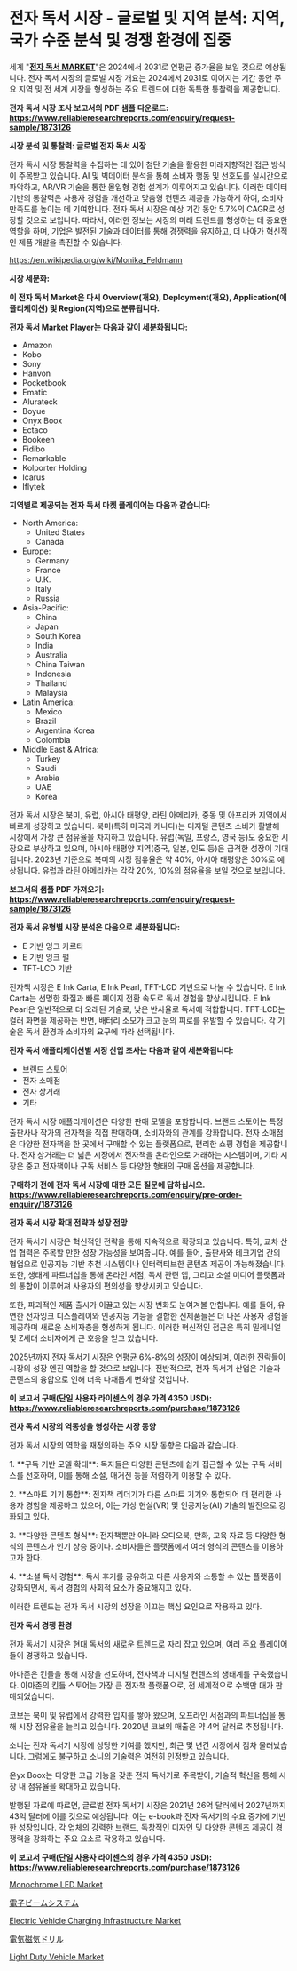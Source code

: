<p><h1>전자 독서 시장 - 글로벌 및 지역 분석: 지역, 국가 수준 분석 및 경쟁 환경에 집중</h1></p><p>세계 "<strong><a href="https://www.reliableresearchreports.com/electronic-reading-r1873126">전자 독서 MARKET</a></strong>"은 2024에서 2031로 연평균 증가율을 보일 것으로 예상됩니다. 전자 독서 시장의 글로벌 시장 개요는 2024에서 2031로 이어지는 기간 동안 주요 지역 및 전 세계 시장을 형성하는 주요 트렌드에 대한 독특한 통찰력을 제공합니다.</p>
<p><strong>전자 독서 시장 조사 보고서의 PDF 샘플 다운로드: <a href="https://www.reliableresearchreports.com/enquiry/request-sample/1873126">https://www.reliableresearchreports.com/enquiry/request-sample/1873126</a></strong></p>
<p><strong>시장 분석 및 통찰력: 글로벌 전자 독서 시장</strong></p>
<p><p>전자 독서 시장 통찰력을 수집하는 데 있어 첨단 기술을 활용한 미래지향적인 접근 방식이 주목받고 있습니다. AI 및 빅데이터 분석을 통해 소비자 행동 및 선호도를 실시간으로 파악하고, AR/VR 기술을 통한 몰입형 경험 설계가 이루어지고 있습니다. 이러한 데이터 기반의 통찰력은 사용자 경험을 개선하고 맞춤형 컨텐츠 제공을 가능하게 하여, 소비자 만족도를 높이는 데 기여합니다. 전자 독서 시장은 예상 기간 동안 5.7%의 CAGR로 성장할 것으로 보입니다. 따라서, 이러한 정보는 시장의 미래 트렌드를 형성하는 데 중요한 역할을 하며, 기업은 발전된 기술과 데이터를 통해 경쟁력을 유지하고, 더 나아가 혁신적인 제품 개발을 촉진할 수 있습니다.</p></p>
<p><a href="%7CAUTHORITHY_DOMAIN_URL%7C">https://en.wikipedia.org/wiki/Monika_Feldmann</a></p>
<p><strong>시장 세분화:</strong></p>
<p><strong>이 전자 독서 Market은 다시 Overview(개요), Deployment(개요), Application(애플리케이션) 및 Region(지역)으로 분류됩니다.</strong></p>
<p><strong>전자 독서 Market Player는 다음과 같이 세분화됩니다:</strong></p>
<p><ul><li>Amazon</li><li>Kobo</li><li>Sony</li><li>Hanvon</li><li>Pocketbook</li><li>Ematic</li><li>Alurateck</li><li>Boyue</li><li>Onyx Boox</li><li>Ectaco</li><li>Bookeen</li><li>Fidibo</li><li>Remarkable</li><li>Kolporter Holding</li><li>Icarus</li><li>Iflytek</li></ul></p>
<p><strong>지역별로 제공되는 전자 독서 마켓 플레이어는 다음과 같습니다:</strong></p>
<p><ul>
    <li>
        North America:
        <ul>
            <li>United States</li>
            <li>Canada</li>
        </ul>
    </li>
    <li>
        Europe:
        <ul>
            <li>Germany</li>
            <li>France</li>
            <li>U.K.</li>
            <li>Italy</li>
            <li>Russia</li>
        </ul>
    </li>
    <li>
        Asia-Pacific:
        <ul>
            <li>China</li>
            <li>Japan</li>
            <li>South Korea</li>
            <li>India</li>
            <li>Australia</li>
            <li>China Taiwan</li>
            <li>Indonesia</li>
            <li>Thailand</li>
            <li>Malaysia</li>
        </ul>
    </li>
    <li>
        Latin America:
        <ul>
            <li>Mexico</li>
            <li>Brazil</li>
            <li>Argentina Korea</li>
            <li>Colombia</li>
        </ul>
    </li>
    <li>
        Middle East & Africa:
        <ul>
            <li>Turkey</li>
            <li>Saudi</li>
            <li>Arabia</li>
            <li>UAE</li>
            <li>Korea</li>
        </ul>
    </li>
    </ul></p>
<p><p>전자 독서 시장은 북미, 유럽, 아시아 태평양, 라틴 아메리카, 중동 및 아프리카 지역에서 빠르게 성장하고 있습니다. 북미(특히 미국과 캐나다)는 디지털 콘텐츠 소비가 활발해 시장에서 가장 큰 점유율을 차지하고 있습니다. 유럽(독일, 프랑스, 영국 등)도 중요한 시장으로 부상하고 있으며, 아시아 태평양 지역(중국, 일본, 인도 등)은 급격한 성장이 기대됩니다. 2023년 기준으로 북미의 시장 점유율은 약 40%, 아시아 태평양은 30%로 예상됩니다. 유럽과 라틴 아메리카는 각각 20%, 10%의 점유율을 보일 것으로 보입니다.</p></p>
<p><strong>보고서의 샘플 PDF 가져오기: <a href="https://www.reliableresearchreports.com/enquiry/request-sample/1873126">https://www.reliableresearchreports.com/enquiry/request-sample/1873126</a></strong></p>
<p><strong>전자 독서 유형별 시장 분석은 다음으로 세분화됩니다:</strong></p>
<p><ul><li>E 기반 잉크 카르타</li><li>E 기반 잉크 펄</li><li>TFT-LCD 기반</li></ul></p>
<p><p>전자책 시장은 E Ink Carta, E Ink Pearl, TFT-LCD 기반으로 나눌 수 있습니다. E Ink Carta는 선명한 화질과 빠른 페이지 전환 속도로 독서 경험을 향상시킵니다. E Ink Pearl은 일반적으로 더 오래된 기술로, 낮은 반사율로 독서에 적합합니다. TFT-LCD는 컬러 화면을 제공하는 반면, 배터리 소모가 크고 눈의 피로를 유발할 수 있습니다. 각 기술은 독서 환경과 소비자의 요구에 따라 선택됩니다.</p></p>
<p><strong>전자 독서 애플리케이션별 시장 산업 조사는 다음과 같이 세분화됩니다:</strong></p>
<p><ul><li>브랜드 스토어</li><li>전자 소매점</li><li>전자 상거래</li><li>기타</li></ul></p>
<p><p>전자 독서 시장 애플리케이션은 다양한 판매 모델을 포함합니다. 브랜드 스토어는 특정 출판사나 작가의 전자책을 직접 판매하며, 소비자와의 관계를 강화합니다. 전자 소매점은 다양한 전자책을 한 곳에서 구매할 수 있는 플랫폼으로, 편리한 쇼핑 경험을 제공합니다. 전자 상거래는 더 넓은 시장에서 전자책을 온라인으로 거래하는 시스템이며, 기타 시장은 중고 전자책이나 구독 서비스 등 다양한 형태의 구매 옵션을 제공합니다.</p></p>
<p><strong>구매하기 전에 전자 독서 시장에 대한 모든 질문에 답하십시오. <a href="https://www.reliableresearchreports.com/enquiry/pre-order-enquiry/1873126">https://www.reliableresearchreports.com/enquiry/pre-order-enquiry/1873126</a></strong></p>
<p><strong>전자 독서 시장 확대 전략과 성장 전망</strong></p>
<p><p>전자 독서기 시장은 혁신적인 전략을 통해 지속적으로 확장되고 있습니다. 특히, 교차 산업 협력은 주목할 만한 성장 가능성을 보여줍니다. 예를 들어, 출판사와 테크기업 간의 협업으로 인공지능 기반 추천 시스템이나 인터랙티브한 콘텐츠 제공이 가능해졌습니다. 또한, 생태계 파트너십을 통해 온라인 서점, 독서 관련 앱, 그리고 소셜 미디어 플랫폼과의 통합이 이루어져 사용자의 편의성을 향상시키고 있습니다.</p><p>또한, 파괴적인 제품 출시가 이끌고 있는 시장 변화도 눈여겨볼 만합니다. 예를 들어, 유연한 전자잉크 디스플레이와 인공지능 기능을 결합한 신제품들은 더 나은 사용자 경험을 제공하며 새로운 소비자층을 형성하게 됩니다. 이러한 혁신적인 접근은 특히 밀레니얼 및 Z세대 소비자에게 큰 호응을 얻고 있습니다.</p><p>2025년까지 전자 독서기 시장은 연평균 6%-8%의 성장이 예상되며, 이러한 전략들이 시장의 성장 엔진 역할을 할 것으로 보입니다. 전반적으로, 전자 독서기 산업은 기술과 콘텐츠의 융합으로 인해 더욱 다채롭게 변화할 것입니다.</p></p>
<p><strong>이 보고서 구매(단일 사용자 라이센스의 경우 가격 4350 USD): <a href="https://www.reliableresearchreports.com/purchase/1873126">https://www.reliableresearchreports.com/purchase/1873126</a></strong></p>
<p><strong>전자 독서 시장의 역동성을 형성하는 시장 동향</strong></p>
<p><p>전자 독서 시장의 역학을 재정의하는 주요 시장 동향은 다음과 같습니다.</p><p>1. **구독 기반 모델 확대**: 독자들은 다양한 콘텐츠에 쉽게 접근할 수 있는 구독 서비스를 선호하며, 이를 통해 소설, 매거진 등을 저렴하게 이용할 수 있다.</p><p>2. **스마트 기기 통합**: 전자책 리더기가 다른 스마트 기기와 통합되어 더 편리한 사용자 경험을 제공하고 있으며, 이는 가상 현실(VR) 및 인공지능(AI) 기술의 발전으로 강화되고 있다.</p><p>3. **다양한 콘텐츠 형식**: 전자책뿐만 아니라 오디오북, 만화, 교육 자료 등 다양한 형식의 콘텐츠가 인기 상승 중이다. 소비자들은 플랫폼에서 여러 형식의 콘텐츠를 이용하고자 한다.</p><p>4. **소셜 독서 경험**: 독서 후기를 공유하고 다른 사용자와 소통할 수 있는 플랫폼이 강화되면서, 독서 경험의 사회적 요소가 중요해지고 있다. </p><p>이러한 트렌드는 전자 독서 시장의 성장을 이끄는 핵심 요인으로 작용하고 있다.</p></p>
<p><strong>전자 독서 경쟁 환경</strong></p>
<p><p>전자 독서기 시장은 현대 독서의 새로운 트렌드로 자리 잡고 있으며, 여러 주요 플레이어들이 경쟁하고 있습니다.</p><p>아마존은 킨들을 통해 시장을 선도하며, 전자책과 디지털 컨텐츠의 생태계를 구축했습니다. 아마존의 킨들 스토어는 가장 큰 전자책 플랫폼으로, 전 세계적으로 수백만 대가 판매되었습니다.</p><p>코보는 북미 및 유럽에서 강력한 입지를 쌓아 왔으며, 오프라인 서점과의 파트너십을 통해 시장 점유율을 늘리고 있습니다. 2020년 코보의 매출은 약 4억 달러로 추정됩니다.</p><p>소니는 전자 독서기 시장에 상당한 기여를 했지만, 최근 몇 년간 시장에서 점차 물러났습니다. 그럼에도 불구하고 소니의 기술력은 여전히 인정받고 있습니다.</p><p>온yx Boox는 다양한 고급 기능을 갖춘 전자 독서기로 주목받아, 기술적 혁신을 통해 시장 내 점유율을 확대하고 있습니다.</p><p>발행된 자료에 따르면, 글로벌 전자 독서기 시장은 2021년 26억 달러에서 2027년까지 43억 달러에 이를 것으로 예상됩니다. 이는 e-book과 전자 독서기의 수요 증가에 기반한 성장입니다. 각 업체의 강력한 브랜드, 독창적인 디자인 및 다양한 콘텐츠 제공이 경쟁력을 강화하는 주요 요소로 작용하고 있습니다.</p></p>
<p><strong>이 보고서 구매(단일 사용자 라이센스의 경우 가격 4350 USD): <a href="https://www.reliableresearchreports.com/purchase/1873126">https://www.reliableresearchreports.com/purchase/1873126</a></strong></p>
<p><p><a href="https://github.com/elizabethdagraca/Market-Research-Report-List-4/blob/main/monochrome-led-market.md">Monochrome LED Market</a></p><p><a href="https://medium.com/@opalkilback2023/%E3%82%B0%E3%83%AD%E3%83%BC%E3%83%90%E3%83%AB%E9%9B%BB%E5%AD%90%E3%83%93%E3%83%BC%E3%83%A0%E3%82%B7%E3%82%B9%E3%83%86%E3%83%A0%E5%B8%82%E5%A0%B4%E5%88%86%E6%9E%90-%E3%83%88%E3%83%AC%E3%83%B3%E3%83%89-%E4%BA%88%E6%B8%AC-%E3%81%8A%E3%82%88%E3%81%B3%E6%88%90%E9%95%B7%E6%A9%9F%E4%BC%9A-2024-2031-116%E3%83%9A%E3%83%BC%E3%82%B8%E3%81%AE%E3%83%AC%E3%83%9D%E3%83%BC%E3%83%88-70943184842d">電子ビームシステム</a></p><p><a href="https://www.linkedin.com/pulse/strategic-roadmap-success-global-electric-vehicle-charging-mdmce?trackingId=Cf0oj1%2BfTM%2BumCQdZ%2BD5Pw%3D%3D">Electric Vehicle Charging Infrastructure Market</a></p><p><a href="https://medium.com/@drfg4t/%E9%9B%BB%E7%A3%81%E3%83%89%E3%83%AA%E3%83%AB%E3%81%AE%E6%9C%AA%E6%9D%A5%E3%81%AB%E5%BD%B1%E9%9F%BF%E3%82%92%E4%B8%8E%E3%81%88%E3%82%8B%E8%A6%81%E5%9B%A0%E3%81%AF%E4%BD%95%E3%81%A7%E3%81%99%E3%81%8B-2024%E5%B9%B4%E3%81%8B%E3%82%892031%E5%B9%B4%E3%81%AE%E5%B8%82%E5%A0%B4%E5%8B%95%E5%90%91%E3%81%A8%E6%88%90%E9%95%B7%E4%BA%88%E6%B8%AC-f74f59e47004?postPublishedType=initial">電気磁気ドリル</a></p><p><a href="https://www.linkedin.com/pulse/how-regional-global-trends-shaping-light-duty-vehicle-market-zmsle?trackingId=72v4B%2FbUTBSNKAGVzEkfdA%3D%3D">Light Duty Vehicle Market</a></p></p>
